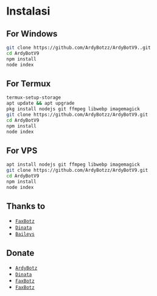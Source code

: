 # Instalasi
## For Windows
```bash
git clone https://github.com/ArdyBotzz/ArdyBotV9..git
cd ArdyBotV9
npm install
node index
```
## For Termux
```bash
termux-setup-storage
apt update && apt upgrade
pkg install nodejs git ffmpeg libwebp imagemagick
git clone https://github.com/ArdyBotzz/ArdyBotV9.git
cd ArdyBotV9
npm install
node index
```

## For VPS
```bash
apt install nodejs git ffmpeg libwebp imagemagick
git clone https://github.com/ArdyBotzz/ArdyBotV9.git
cd ArdyBotV9
npm install
node index
```

## Thanks to
* [`FaxBotz`](https://github.com/FaxBotz)
* [`Dinata`](https://github.com/Dinataaa)
* [`Baileys`](https://github.com/adiwajshing/Baileys)

## Donate
* [`ArdyBotz`](https://saweria.co/ArdyStore)
* [`Dinata`](https://saweria.co/dinatabot)
* [`FaxBotz`](https://saweria.co/FARDANWINX)
* [`FaxBotz`](https://saweria.co/FARDANWINX)
